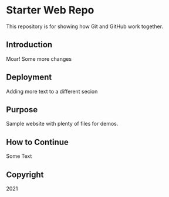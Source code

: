 # Starter Web Repo

This repository is for showing how Git and GitHub work together.

## Introduction

Moar! Some more changes

## Deployment

Adding more text to a different secion

## Purpose

Sample website with plenty of files for demos.

## How to Continue

Some Text

## Copyright

2021